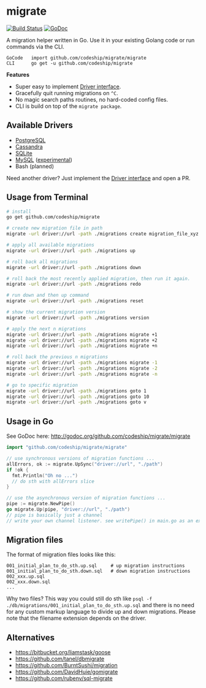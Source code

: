 # migrate

[![Build Status](https://travis-ci.org/codeship/migrate.svg?branch=master)](https://travis-ci.org/codeship/migrate)
[![GoDoc](https://godoc.org/github.com/codeship/migrate?status.svg)](https://godoc.org/github.com/codeship/migrate)

A migration helper written in Go. Use it in your existing Golang code 
or run commands via the CLI. 

```
GoCode   import github.com/codeship/migrate/migrate
CLI      go get -u github.com/codeship/migrate
```

__Features__

* Super easy to implement [Driver interface](http://godoc.org/github.com/codeship/migrate/driver#Driver).
* Gracefully quit running migrations on ``^C``.
* No magic search paths routines, no hard-coded config files.
* CLI is build on top of the ``migrate package``.


## Available Drivers

 * [PostgreSQL](https://github.com/codeship/migrate/tree/master/driver/postgres)
 * [Cassandra](https://github.com/codeship/migrate/tree/master/driver/cassandra)
 * [SQLite](https://github.com/codeship/migrate/tree/master/driver/sqlite3)
 * [MySQL](https://github.com/codeship/migrate/tree/master/driver/mysql) ([experimental](https://github.com/codeship/migrate/issues/1#issuecomment-58728186))
 * Bash (planned)

Need another driver? Just implement the [Driver interface](http://godoc.org/github.com/codeship/migrate/driver#Driver) and open a PR.


## Usage from Terminal

```bash
# install
go get github.com/codeship/migrate

# create new migration file in path
migrate -url driver://url -path ./migrations create migration_file_xyz

# apply all available migrations
migrate -url driver://url -path ./migrations up

# roll back all migrations
migrate -url driver://url -path ./migrations down

# roll back the most recently applied migration, then run it again.
migrate -url driver://url -path ./migrations redo

# run down and then up command
migrate -url driver://url -path ./migrations reset

# show the current migration version
migrate -url driver://url -path ./migrations version

# apply the next n migrations
migrate -url driver://url -path ./migrations migrate +1
migrate -url driver://url -path ./migrations migrate +2
migrate -url driver://url -path ./migrations migrate +n

# roll back the previous n migrations
migrate -url driver://url -path ./migrations migrate -1
migrate -url driver://url -path ./migrations migrate -2
migrate -url driver://url -path ./migrations migrate -n

# go to specific migration
migrate -url driver://url -path ./migrations goto 1
migrate -url driver://url -path ./migrations goto 10
migrate -url driver://url -path ./migrations goto v
```


## Usage in Go

See GoDoc here: http://godoc.org/github.com/codeship/migrate/migrate

```go
import "github.com/codeship/migrate/migrate"

// use synchronous versions of migration functions ...
allErrors, ok := migrate.UpSync("driver://url", "./path")
if !ok {
  fmt.Println("Oh no ...")
  // do sth with allErrors slice
}

// use the asynchronous version of migration functions ...
pipe := migrate.NewPipe()
go migrate.Up(pipe, "driver://url", "./path")
// pipe is basically just a channel
// write your own channel listener. see writePipe() in main.go as an example.
```

## Migration files

The format of migration files looks like this:

```
001_initial_plan_to_do_sth.up.sql     # up migration instructions
001_initial_plan_to_do_sth.down.sql   # down migration instructions
002_xxx.up.sql
002_xxx.down.sql
...
```

Why two files? This way you could still do sth like 
``psql -f ./db/migrations/001_initial_plan_to_do_sth.up.sql`` and there is no
need for any custom markup language to divide up and down migrations. Please note
that the filename extension depends on the driver.


## Alternatives

 * https://bitbucket.org/liamstask/goose
 * https://github.com/tanel/dbmigrate
 * https://github.com/BurntSushi/migration
 * https://github.com/DavidHuie/gomigrate
 * https://github.com/rubenv/sql-migrate


